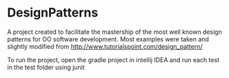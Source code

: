 # DesignPatterns
A project created to facilitate the mastership 
of the most well known design patterns for OO software development.
Most examples were taken and slightly modified from http://www.tutorialspoint.com/design_pattern/

To run the project, open the gradle project in intellij IDEA and run each test in
the test folder using junit


